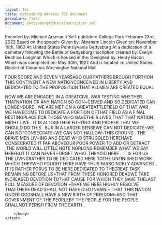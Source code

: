 ```yaml
---
layout: tei
title: Gettysburg Address TEI document
permalink: /tei/
document: GettysburgAddressInscription.xml
---
```


<?xml version="1.0" encoding="UTF-8"?>
<?xml-model href="http://www.tei-c.org/release/xml/tei/custom/schema/relaxng/tei_all.rng" type="application/xml" schematypens="http://relaxng.org/ns/structure/1.0"?>
<?xml-model href="http://www.tei-c.org/release/xml/tei/custom/schema/relaxng/tei_all.rng" type="application/xml"
	schematypens="http://purl.oclc.org/dsdl/schematron"?>
<TEI xmlns="http://www.tei-c.org/ns/1.0">
<teiHeader>
    <fileDesc>
        <titleStmt>
            <title>Inscription of Gettysburg Address at the Lincoln Memorial</title>
            <respStmt>
                <resp>Encoded by:</resp>
                <name>Michael Arsenault</name>
            </respStmt>
        </titleStmt>
        <publicationStmt>
            <publisher>Self-published</publisher>
            <pubPlace>College Park</pubPlace>
            <date when="2023-02-23">Feburary 23rd, 2023</date>
        </publicationStmt>
        <sourceDesc>
            <listBibl>
                <bibl type="speech"><note>Based on the speech:</note>
                        <title>The Gettysburg Address</title>
                        <note>Given by:</note>
                        <author>Abraham Lincoln</author>
                        <note>Given on:</note>
                        <date when="1863-11-19">November 19th, 1863</date>
                        <note>At:</note><location xml:id="Gettysburg">
                            <country key="US">United States</country>
                            <region key="PA"> Pennslyvania</region>
                            <placeName>Gettysburg</placeName>
                            <note>At a dedication of a cemetary following the Battle of
                                Gettysburg</note>
                        </location></bibl>
                <bibl type="inscription"><note>Inscription created by:</note>
                        <author>Evelyn Beatrice Longman</author>
                    </bibl>
                <bibl type="building"><note>Which is housed in the:</note>
                        <title>Lincoln Memorial</title>
                        <note>Designed by:</note>
                        <author>Henry Bacon</author>
                        <note>Which was completed on:</note>
                        <date when="1922-05-30">May 30th, 1922</date>
                        <note>And is located in:</note>
                        <location xml:id="Washington">
                            <country key="US">United States</country>
                            <region key="DC">District of Columbia</region>
                            <placeName>Washington</placeName>
                            <district>National Mall</district>
                        </location>
                    </bibl>
            </listBibl>
        </sourceDesc>
    </fileDesc>
</teiHeader>
    <text>
        <body> 
            <p>FOUR SCORE AND SEVEN YEARS<lb/>AGO OUR FATHERS BROUGH FORTH<lb/>ON THIS CONTINENT A NEW NATION<lb/>CONCEIVED IN LIBERTY AND DEDICA~<lb/>TED TO THE PROPOSITION THAT ALL<lb/>MEN ARE CREATED EQUAL</p>
            <p>NOW WE ARE ENGAGED IN A GREAT<lb/>CIVIL WAR TESTING WHETHER THAT<lb/>NATION OR ANY
                NATION SO CON~<lb/>CEIVED AND SO DEDICATED CAN LONG<lb/>ENDURE . WE ARE MET ON A
                GREAT<lb/>BATTLEFIELD OF THAT WAR . WE HAVE<lb/>COME TO DEDICATE A PORTION
                OF<lb/>THAT FIELD AS A FINAL RESTING<lb/>PLACE FOR THOSE WHO GAVE<lb/>THEIR LIVES
                THAT THAT NATION<lb/> MIGHT LIVE . IT IS ALTOGETHER FIT~<lb/>TING AND PROPER THAT WE
                SHOULD<lb/> DO THIS . BUR IN A LARGER SENSE<lb/>WE CAN NOT DEDICATE~WE CAN
                NOT<lb/>CONSECRATE~WE CAN NOT HALLOW~<lb/>THIS GROUND . THE BRAVE MEN LIV~<lb/>ING
                AND DEAD WHO STRUGGLED HERE<lb/>HAVE CONSECRATED IT FAR ABOVE<lb/>OUR POOR POWER TO
                ADD OR DETRACT .<lb/>THE WORLD WILL LITTLE NOTE NOR<lb/>LONG REMEMBER WHAT WE SAY
                HERE<lb/>BUT IT CAN NEVER FORGET WHAT THEY<lb/>DID HERE . IT IS FOR US THE
                LIVING<lb/>RATHER TO BE DEDICATED HERE TO<lb/>THE UNFINISHED WORK WHICH THEY<lb/>WHO
                FOUGHT HERE HAVE THUS FAR<lb/>SO NOBLY ADVANCED . IT IS RATHER FOR<lb/>US TO BE HERE
                DEDICATED TO THE<lb/>GREAT TASK REMAINING BEFORE US~<lb/>THAT FROM THESE HONORED
                DEAD<lb/>WE TAKE INCREASED DEVOTION TO<lb/>THAT CAUSE FOR WHICH THEY GAVE
                THE<lb/>LAST FULL MEASURE OF DEVOTION ~<lb/>THAT WE HERE HIGHLY RESOLVE
                THAT<lb/>THESE DEAD SHALL NOT HAVE DIED IN<lb/>VAIN ~ THAT THIS NATION UNDER
                GOD<lb/>SHALL HAVE A NEW BIRTH OF FREEDOM~<lb/>AND THAT GOVERNMENT OF THE
                PEOPLE<lb/>BY THE PEOPLE FOR THE PEOPLE SHALL<lb/>NOT PERISH FROM THE EARTH .</p>
       
        </body>
    </text>
</TEI>
